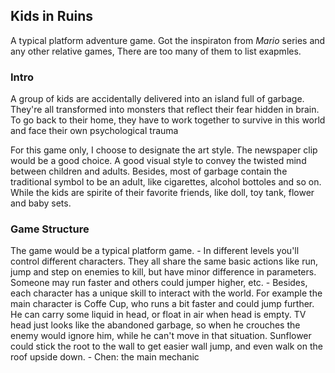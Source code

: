 <h2>Kids in Ruins</h2>	

A typical platform adventure game. Got the inspiraton from <em>Mario</em> series and any other relative games, There are too many of them to list exapmles.

<h3>Intro</h3>

<p>A group of kids are accidentally delivered into an island full of garbage. They're all transformed into monsters that reflect their fear hidden in brain.
To go back to their home, they have to work together to survive in this world and face their own psychological trauma</p>

<p>For this game only, I choose to designate the art style. The newspaper clip would be a good choice. 
A good visual style to convey the twisted mind between children and adults. Besides, most of garbage contain the traditional symbol to be an adult, like cigarettes, alcohol bottoles and so on. While the kids are spirite of their favorite friends, like doll, toy tank, flower and baby sets.</p>

<h3>Game Structure</h3>
The game would be a typical platform game.  
 - In different levels you'll control different characters. They all share the same basic actions like run, jump and step on enemies to kill, but have minor difference in parameters. Someone may run faster and others could jumper higher, etc.
 - Besides, each character has a unique skill to interact with the world. For example the main character is Coffe Cup, who runs a bit faster and could jump further. He can carry some liquid in head, or float in air when head is empty. TV head just looks like the abandoned garbage, so when he crouches the enemy would ignore him, while he can't move in that situation. Sunflower could stick the root to the wall to get easier wall jump, and even walk on the roof upside down.
 - Chen: the main mechanic

